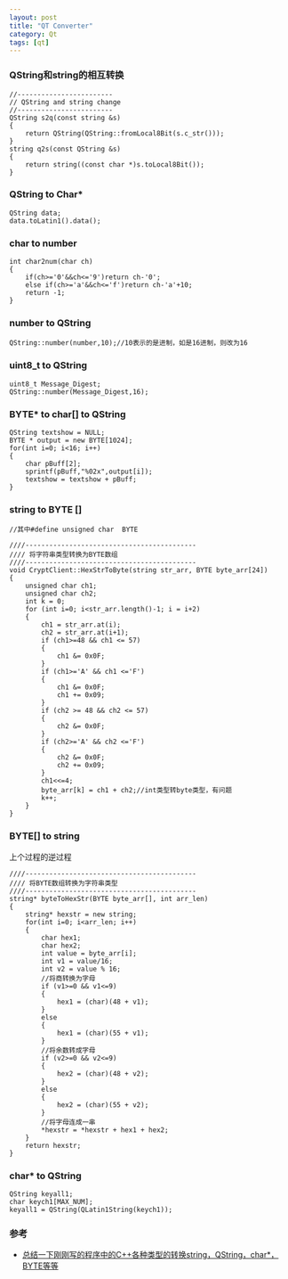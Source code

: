 ```yaml
---
layout: post
title: "QT Converter"
category: Qt
tags: [qt]
--- 
```


### QString和string的相互转换

	//------------------------
	// QString and string change
	//------------------------
	QString s2q(const string &s)
	{
		return QString(QString::fromLocal8Bit(s.c_str()));
	}
	string q2s(const QString &s)
	{
		return string((const char *)s.toLocal8Bit());
	}

<!--more-->

### QString to Char*

	QString data;
	data.toLatin1().data();

### char to number

	int char2num(char ch)
	{
		if(ch>='0'&&ch<='9')return ch-'0';
		else if(ch>='a'&&ch<='f')return ch-'a'+10;
		return -1;
	}

### number to QString

	QString::number(number,10);//10表示的是进制，如是16进制，则改为16

### uint8_t to QString

	uint8_t Message_Digest; 
	QString::number(Message_Digest,16);

### BYTE* to char[] to QString

	QString textshow = NULL;
	BYTE * output = new BYTE[1024];
	for(int i=0; i<16; i++)
	{
		char pBuff[2];
		sprintf(pBuff,"%02x",output[i]);
		textshow = textshow + pBuff;
	}

### string to BYTE []

	//其中#define unsigned char  BYTE

	////-------------------------------------------
	//// 将字符串类型转换为BYTE数组
	////-------------------------------------------
	void CryptClient::HexStrToByte(string str_arr, BYTE byte_arr[24])
	{
		unsigned char ch1;
		unsigned char ch2;
		int k = 0;
		for (int i=0; i<str_arr.length()-1; i = i+2)
		{
			ch1 = str_arr.at(i);
			ch2 = str_arr.at(i+1);
			if (ch1>=48 && ch1 <= 57)
			{
				ch1 &= 0x0F;
			}
			if (ch1>='A' && ch1 <='F')
			{
				ch1 &= 0x0F;
				ch1 += 0x09;
			}
			if (ch2 >= 48 && ch2 <= 57)
			{
				ch2 &= 0x0F;
			}
			if (ch2>='A' && ch2 <='F')
			{
				ch2 &= 0x0F;
				ch2 += 0x09;
			}
			ch1<<=4;
			byte_arr[k] = ch1 + ch2;//int类型转byte类型，有问题
			k++;
		}
	}

### BYTE[] to string

上个过程的逆过程

	////-------------------------------------------
	//// 将BYTE数组转换为字符串类型
	////-------------------------------------------
	string* byteToHexStr(BYTE byte_arr[], int arr_len)
	{
		string* hexstr = new string;
		for(int i=0; i<arr_len; i++)
		{
			char hex1;
			char hex2;
			int value = byte_arr[i];
			int v1 = value/16;
			int v2 = value % 16;
			//将商转换为字母
			if (v1>=0 && v1<=9)
			{
				hex1 = (char)(48 + v1);
			}
			else
			{
				hex1 = (char)(55 + v1);
			}
			//将余数转成字母
			if (v2>=0 && v2<=9)
			{
				hex2 = (char)(48 + v2);
			}
			else
			{
				hex2 = (char)(55 + v2);
			}
			//将字母连成一串
			*hexstr = *hexstr + hex1 + hex2;
		}
		return hexstr;
	}

### char* to QString

	QString keyall1;
	char keych1[MAX_NUM];
	keyall1 = QString(QLatin1String(keych1));

### 参考

- [总结一下刚刚写的程序中的C++各种类型的转换string，QString，char*， BYTE等等](http://blog.csdn.net/zmb2011/article/details/6293587)